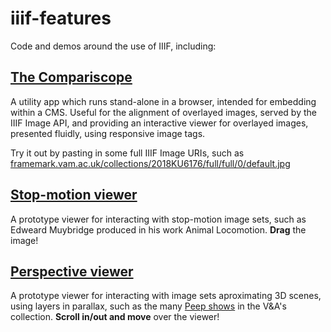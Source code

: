 # iiif-features
Code and demos around the use of IIIF, including:

## [The Compariscope](compariscope.html)
A utility app which runs stand-alone in a browser, intended for embedding within a CMS. 
Useful for the alignment of overlayed images, served by the IIIF Image API, and providing an interactive viewer for overlayed images, presented fluidly, using responsive image tags.

Try it out by pasting in some full IIIF Image URIs, such as [framemark.vam.ac.uk/collections/2018KU6176/full/full/0/default.jpg](https://framemark.vam.ac.uk/collections/2018KU6176/full/full/0/default.jpg)


## [Stop-motion viewer](frameAnimator.html)
A prototype viewer for interacting with stop-motion image sets, such as Edweard Muybridge produced in his work Animal Locomotion.
**Drag** the image!

## [Perspective viewer](perspectiveViewer.html)
A prototype viewer for interacting with image sets aproximating 3D scenes, using layers in parallax, such as the many [Peep shows](https://collections.vam.ac.uk/item/O1141038/an-artists-studio-print-engelbrecht-martin) in the V&A's collection.
**Scroll in/out and move** over the viewer!